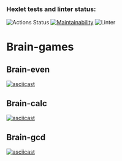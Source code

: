 ### Hexlet tests and linter status:
![Actions Status](https://github.com/Yar56/frontend-project-lvl1/workflows/hexlet-check/badge.svg)
[![Maintainability](https://api.codeclimate.com/v1/badges/a99a88d28ad37a79dbf6/maintainability)](https://codeclimate.com/github/codeclimate/codeclimate/maintainability)
![Linter](https://github.com/Yar56/frontend-project-lvl1/workflows/Linter/badge.svg)

# Brain-games

## Brain-even 
[![asciicast](https://asciinema.org/a/skA7w85X9nDvUIepFw0gUVEJE.svg)](https://asciinema.org/a/skA7w85X9nDvUIepFw0gUVEJE)

## Brain-calc
[![asciicast](https://asciinema.org/a/tkMWNCWrD2aWHPIuzi6xXVZi3.svg)](https://asciinema.org/a/tkMWNCWrD2aWHPIuzi6xXVZi3)

## Brain-gcd
[![asciicast](https://asciinema.org/a/U4pZLQIjgJTo7tggy1AC62zVN.svg)](https://asciinema.org/a/U4pZLQIjgJTo7tggy1AC62zVN)



